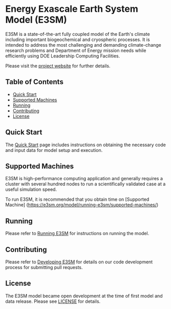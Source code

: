 Energy Exascale Earth System Model (E3SM)
================================================================================

E3SM is a state-of-the-art fully coupled model of the Earth's climate including
important biogeochemical and cryospheric processes. It is intended to address
the most challenging and demanding climate-change research problems and
Department of Energy mission needs while efficiently using DOE Leadership
Computing Facilities.  

Please visit the [project website](https://e3sm.org) for further details.

Table of Contents 
--------------------------------------------------------------------------------
- [Quick Start](#quickstart)
- [Supported Machines](#supportedmachines)
- [Running](#running)
- [Contributing](#contributing)
- [License](#license)

Quick Start
--------------------------------------------------------------------------------
The [Quick Start](https://e3sm.org/model/running-e3sm/e3sm-quick-start/) page 
includes instructions on obtaining the necessary code and input data for model 
setup and execution.

Supported Machines 
--------------------------------------------------------------------------------
E3SM is high-performance computing application and generally requires a cluster
with several hundred nodes to run a scientifically validated case at a useful
simulation speed.

To run E3SM, it is recommended that you obtain time on [Supported Machine]
(https://e3sm.org/model/running-e3sm/supported-machines/)

Running
--------------------------------------------------------------------------------
Please refer to [Running E3SM](https://e3sm.org/model/running-e3sm/) 
 for instructions on running the model. 

Contributing
--------------------------------------------------------------------------------
Please refer to [Developing E3SM](https://e3sm.org/model/running-e3sm/developing-e3sm/)
 for details on our code development process for submitting pull requests.

License
--------------------------------------------------------------------------------
The E3SM model became open development at the time of first model and data release.
Please see [LICENSE](LICENSE) for details.


